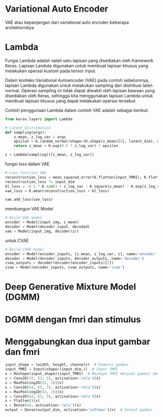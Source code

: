 # Variational Auto Encoder

VAE atau kepanjangan dari variational auto encoder beberapa arsitekturnbya

# Lambda
Fungsi Lambda adalah salah satu lapisan yang disediakan oleh framework Keras. Lapisan Lambda digunakan untuk membuat lapisan khusus yang melakukan operasi kustom pada tensor input.

Dalam konteks Variational Autoencoder (VAE) pada contoh sebelumnya, lapisan Lambda digunakan untuk melakukan sampling dari distribusi laten normal. Operasi sampling ini tidak dapat diwakili oleh lapisan bawaan yang disediakan oleh Keras, sehingga kita menggunakan lapisan Lambda untuk membuat lapisan khusus yang dapat melakukan operasi tersebut.

Contoh penggunaan Lambda dalam contoh VAE adalah sebagai berikut:

```py
from keras.layers import Lambda

# Latent Distribution
def sampling(args):
    z_mean, z_log_var = args
    epsilon = K.random_normal(shape=(K.shape(z_mean)[0], latent_dim), mean=0., stddev=1.)
    return z_mean + K.exp(0.5 * z_log_var) * epsilon

z = Lambda(sampling)([z_mean, z_log_var])
```

fungsi loss dalam VAE
```py
# Loss function VAE
reconstruction_loss = mean_squared_error(K.flatten(input_fMRI), K.flatten(decoded))
reconstruction_loss *= input_dim
kl_loss = -0.5 * K.sum(1 + z_log_var - K.square(z_mean) - K.exp(z_log_var), axis=-1)
vae_loss = K.mean(reconstruction_loss + kl_loss)

vae.add_loss(vae_loss)
```

membangun VAE Model
```py
# Build VAE model
encoder = Model(input_img, z_mean)
decoder = Model(decoder_input, decoded)
vae = Model(input_img, decoder(z))
```
untuk CVAE
```py
# Build CVAE model
encoder = Model(encoder_inputs, [z_mean, z_log_var, z], name='encoder')
decoder = Model(decoder_inputs, decoder_outputs, name='decoder')
cvae_outputs = decoder(encoder(encoder_inputs)[2])
cvae = Model(encoder_inputs, cvae_outputs, name='cvae')
```

# Deep Generative Mixture Model (DGMM) 

# DGMM dengan fmri dan stimulus

# Menggabungkan dua input gambar dan fmri

```py
input_shape = (width, height, channels)  # Dimensi gambar
input_fMRI = Input(shape=(input_dim,))  # Input fMRI
x = Reshape(input_shape)(input_fMRI)  # Reshape fMRI menjadi gambar dengan dimensi yang sesuai
x = Conv2D(32, (3, 3), activation='relu')(x)
x = MaxPooling2D((2, 2))(x)
x = Conv2D(64, (3, 3), activation='relu')(x)
x = MaxPooling2D((2, 2))(x)
x = Conv2D(64, (3, 3), activation='relu')(x)
x = Flatten()(x)
x = Dense(64, activation='relu')(x)
output = Dense(output_dim, activation='softmax')(x)  # Output gambar
```